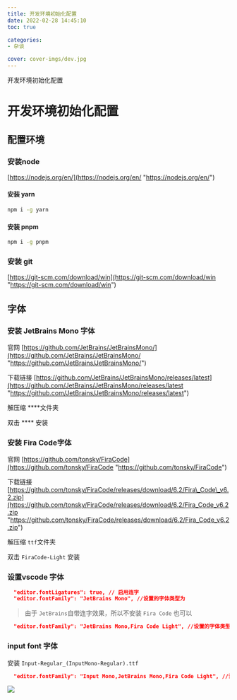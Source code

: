 ```yaml
---
title: 开发环境初始化配置
date: 2022-02-28 14:45:10
toc: true

categories:
- 杂谈

cover: cover-imgs/dev.jpg
---
```

开发环境初始化配置
<!-- more -->
# 开发环境初始化配置

## 配置环境

### 安装node

[https://nodejs.org/en/](https://nodejs.org/en/ "https://nodejs.org/en/")

#### 安装 yarn

```bash
npm i -g yarn
```

#### 安装 pnpm

```bash
npm i -g pnpm
```

### 安装 git

[https://git-scm.com/download/win](https://git-scm.com/download/win "https://git-scm.com/download/win")

## 字体

### 安装 JetBrains Mono 字体

官网 [https://github.com/JetBrains/JetBrainsMono/](https://github.com/JetBrains/JetBrainsMono/ "https://github.com/JetBrains/JetBrainsMono/")

下载链接 [https://github.com/JetBrains/JetBrainsMono/releases/latest](https://github.com/JetBrains/JetBrainsMono/releases/latest "https://github.com/JetBrains/JetBrainsMono/releases/latest")

解压缩 \*\*\*\*文件夹

双击 \*\*\*\* 安装

### 安装 Fira Code字体

官网 [https://github.com/tonsky/FiraCode](https://github.com/tonsky/FiraCode "https://github.com/tonsky/FiraCode")

下载链接 [https://github.com/tonsky/FiraCode/releases/download/6.2/Fira\_Code\_v6.2.zip](https://github.com/tonsky/FiraCode/releases/download/6.2/Fira_Code_v6.2.zip "https://github.com/tonsky/FiraCode/releases/download/6.2/Fira_Code_v6.2.zip")

解压缩 `ttf`文件夹

双击 `FiraCode-Light` 安装

### 设置vscode 字体

```json
  "editor.fontLigatures": true, // 启用连字
  "editor.fontFamily": "JetBrains Mono", //设置的字体类型为 
```

> 由于 `JetBrains`自带连字效果，所以不安装 `Fira Code` 也可以

```json
  "editor.fontFamily": "JetBrains Mono,Fira Code Light", //设置的字体类型为 Fira Code

```

### input font 字体

安装 `Input-Regular_(InputMono-Regular).ttf`

```json
  "editor.fontFamily": "Input Mono,JetBrains Mono,Fira Code Light", //设置的字体类型为 Fira Code

```

![](resource/image/image_oRyZyNhRLUQ1XDRvuhMruC.png)

